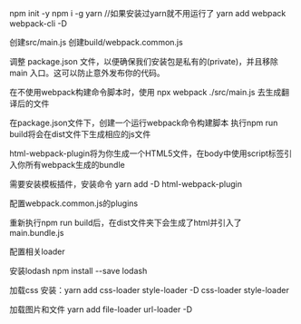 npm init -y
npm i -g yarn  //如果安装过yarn就不用运行了
yarn add webpack webpack-cli -D

创建src/main.js
创建build/webpack.common.js

调整 package.json 文件，以便确保我们安装包是私有的(private)，并且移除 main 入口。这可以防止意外发布你的代码。

在不使用webpack构建命令脚本时，使用  npx webpack ./src/main.js 去生成翻译后的文件

在package.json文件下，创建一个运行webpack命令构建脚本
执行npm run build将会在dist文件下生成相应的js文件

html-webpack-plugin将为你生成一个HTML5文件，在body中使用script标签引入你所有webpack生成的bundle

需要安装模板插件，安装命令
yarn add -D html-webpack-plugin

配置webpack.common.js的plugins

重新执行npm run build后，在dist文件夹下会生成了html并引入了main.bundle.js

配置相关loader

安装lodash
npm install --save lodash

加载css 
安装：yarn add css-loader style-loader -D
css-loader
style-loader

加载图片和文件
yarn add file-loader url-loader -D